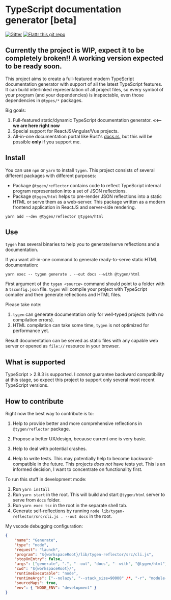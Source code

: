 # TypeScript documentation generator [beta]

[![Gitter](https://badges.gitter.im/s-panferov/tygen.svg)](https://gitter.im/s-panferov/tygen?utm_source=badge&utm_medium=badge&utm_campaign=pr-badge) [![Flattr this git repo](http://api.flattr.com/button/flattr-badge-large.png)](https://flattr.com/submit/auto?user_id=s.panferov&url=https://github.com/s-panferov/tygen&title=TyGen&language=TypeScript&tags=github&category=software)

## Currently the project is WIP, expect it to be completely broken!! A working version expected to be ready soon.

This project aims to create a full-featured modern TypeScript documentation generator with support of all the latest TypeScript features. It can build interlinked representation of all project files, so every symbol of your program (and your dependencies) is inspectable, even those dependencies in `@types/*` packages.

Big goals:

1.  Full-featured static/dynamic TypeScript documentation generator. **<<-- we are here right now**
2.  Special support for ReactJS/Angular/Vue projects.
3.  All-in-one documentation portal like Rust's [docs.rs](docs.rs), but this will be possible **only** if you support me.

## Install

You can use `npm` or `yarn` to install `tygen`. This project consists of several different packages with different purposes:

-   Package `@tygen/reflector` contains code to reflect TypeScript internal program representation into a set of JSON reflections.
-   Package `@tygen/html` helps to pre-render JSON reflections into a static HTML or serve them as a web-server. This package written as a modern frontend application in ReactJS and server-side rendering.

```
yarn add --dev @tygen/reflector @tygen/html
```

## Use

`tygen` has several binaries to help you to generate/serve reflections and a documentation.

If you want all-in-one command to generate ready-to-serve static HTML documentation:

```
yarn exec -- tygen generate . --out docs --with @tygen/html
```

First argument of the `tygen <source>` command should point to a folder with a `tsconfig.json` file. `tygen` will compile your project with TypeScript compiler and then generate reflections and HTML files.

Please take note:

1.  `tygen` can generate documentation only for well-typed projects (with no compilation errors).
2.  HTML compilation can take some time, `tygen` is not optimized for performance yet.

Result documentation can be served as static files with any capable web server or opened as `file://` resource in your browser.

## What is supported

TypeScript > 2.8.3 is supported. I _cannot_ guarantee backward compatibility at this stage, so expect this project to support only several most recent TypeScript versions.

## How to contribute

Right now the best way to contribute is to:

1.  Help to provide better and more comprehensive reflections in `@tygen/reflector` package.

2.  Propose a better UX/design, because current one is very basic.

3.  Help to deal with potential crashes.

4.  Help to write tests. This may potentially help to become backward-compatible in the future. This projects _does not_ have tests yet. This is an informed decision, I want to concentrate on functionality first.

To run this stuff in development mode:

1.  Run `yarn install`
1.  Run `yarn start` in the root. This will build and start `@tygen/html` server to serve from `docs` folder.
1.  Run `yarn exec tsc` in the root in the separate shell tab.
1.  Generate self-reflections by running `node lib/tygen-reflector/src/cli.js . --out docs` in the root.

My vscode debugging configuration:

```json
{
	"name": "Generate",
	"type": "node",
	"request": "launch",
	"program": "${workspaceRoot}/lib/tygen-reflector/src/cli.js",
	"stopOnEntry": false,
	"args": ["generate", ".", "--out", "docs", "--with", "@tygen/html"],
	"cwd": "${workspaceRoot}/",
	"runtimeExecutable": "node",
	"runtimeArgs": ["--nolazy", "--stack_size=90000" /*, "-r", "module-alias/register" */],
	"sourceMaps": true,
	"env": { "NODE_ENV": "development" }
}
```
